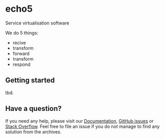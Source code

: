 # echo5
Service virtualisation software

We do 5 things:

- recive
- transform
- forward
- transform
- respond

## Getting started

tbd.

## Have a question?

If you need any help, please visit our [Documentation][], [GitHub issues][] or [Stack Overflow][]. Feel free to file an issue if you do not manage to find any solution from the archives.

[GitHub issues]: https://github.com/smogstate/echo5/issues?q=is%3Aissue+label%3Aquestion+
[Stack Overflow]: http://stackoverflow.com/questions/tagged/echo5
[Documentation]: https://github.com/smogstate/echo5/blob/master/doc/intro.md
